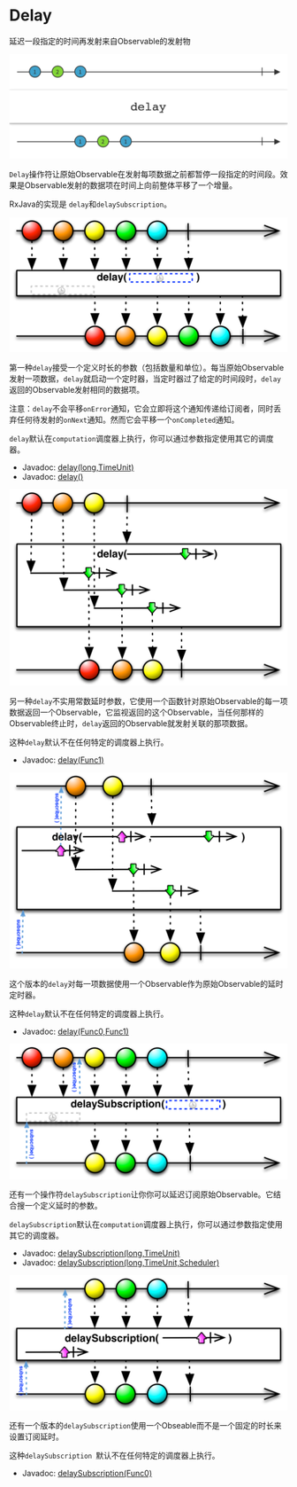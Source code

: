 # Delay

延迟一段指定的时间再发射来自Observable的发射物

![delay](../images/operators/delay.c.png)

`Delay`操作符让原始Observable在发射每项数据之前都暂停一段指定的时间段。效果是Observable发射的数据项在时间上向前整体平移了一个增量。

RxJava的实现是 `delay`和`delaySubscription`。

![delay](../images/operators/delay.png)

第一种`delay`接受一个定义时长的参数（包括数量和单位）。每当原始Observable发射一项数据，`delay`就启动一个定时器，当定时器过了给定的时间段时，`delay`返回的Observable发射相同的数据项。

注意：`delay`不会平移`onError`通知，它会立即将这个通知传递给订阅者，同时丢弃任何待发射的`onNext`通知。然而它会平移一个`onCompleted`通知。

`delay`默认在`computation`调度器上执行，你可以通过参数指定使用其它的调度器。

* Javadoc: [delay(long,TimeUnit)](http://reactivex.io/RxJava/javadoc/rx/Observable.html#delay(long,%20java.util.concurrent.TimeUnit))
* Javadoc: [delay()](http://reactivex.io/RxJava/javadoc/rx/Observable.html#delay(long,%20java.util.concurrent.TimeUnit,%20rx.Scheduler))

![delay](../images/operators/delay.o.png)

另一种`delay`不实用常数延时参数，它使用一个函数针对原始Observable的每一项数据返回一个Observable，它监视返回的这个Observable，当任何那样的Observable终止时，`delay`返回的Observable就发射关联的那项数据。

这种`delay`默认不在任何特定的调度器上执行。

* Javadoc: [delay(Func1)](http://reactivex.io/RxJava/javadoc/rx/Observable.html#delay(rx.functions.Func1))

![delay](../images/operators/delay.oo.png)

这个版本的`delay`对每一项数据使用一个Observable作为原始Observable的延时定时器。

这种`delay`默认不在任何特定的调度器上执行。

* Javadoc: [delay(Func0,Func1)](http://reactivex.io/RxJava/javadoc/rx/Observable.html#delay(rx.functions.Func0,%20rx.functions.Func1))

![delay](../images/operators/delaySubscription.png)

还有一个操作符`delaySubscription`让你你可以延迟订阅原始Observable。它结合搜一个定义延时的参数。

`delaySubscription`默认在`computation`调度器上执行，你可以通过参数指定使用其它的调度器。

* Javadoc: [delaySubscription(long,TimeUnit)](http://reactivex.io/RxJava/javadoc/rx/Observable.html#delaySubscription(long,%20java.util.concurrent.TimeUnit))
* Javadoc: [delaySubscription(long,TimeUnit,Scheduler)](http://reactivex.io/RxJava/javadoc/rx/Observable.html#delaySubscription(long,%20java.util.concurrent.TimeUnit,%20rx.Scheduler))

![delay](../images/operators/delaySubscription.o.png)

还有一个版本的`delaySubscription`使用一个Obseable而不是一个固定的时长来设置订阅延时。 

这种`delaySubscription `默认不在任何特定的调度器上执行。

* Javadoc: [delaySubscription(Func0)](http://reactivex.io/RxJava/javadoc/rx/Observable.html#delaySubscription(rx.functions.Func0))


